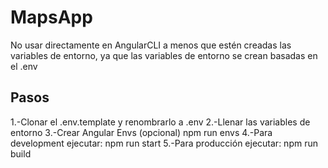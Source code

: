 # MapsApp

No usar directamente en AngularCLI a menos que estén creadas las variables de entorno, ya que las variables de entorno se crean basadas en el .env

## Pasos

1.-Clonar el .env.template y renombrarlo a .env
2.-Llenar las variables de entorno
3.-Crear Angular Envs (opcional)
npm run envs
4.-Para development ejecutar:
npm run start
5.-Para producción ejecutar:
npm run build
